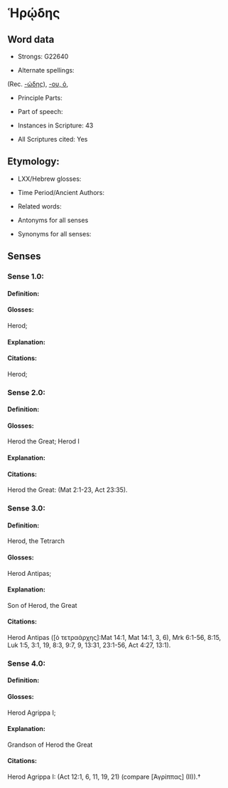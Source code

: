 # Ἡρῴδης

<!-- Status: S2=NeedsReview -->
<!-- Lexica used for edits: LN, BDAG  -->

## Word data

* Strongs: G22640

* Alternate spellings:

(Rec. [-ώδης]()), [-ου, ὁ](),

* Principle Parts: 


* Part of speech: 


* Instances in Scripture: 43

* All Scriptures cited: Yes

## Etymology: 


* LXX/Hebrew glosses: 


* Time Period/Ancient Authors: 


* Related words: 

* Antonyms for all senses

* Synonyms for all senses: 


## Senses 


### Sense  1.0: 

#### Definition: 

#### Glosses: 

Herod; 

#### Explanation: 


#### Citations: 

Herod;

### Sense  2.0: 

#### Definition: 

#### Glosses: 

Herod the Great; Herod I

#### Explanation: 


#### Citations: 

Herod the Great: (Mat 2:1-23, Act 23:35).

### Sense  3.0: 

#### Definition: 
Herod, the Tetrarch

#### Glosses: 

Herod Antipas; 

#### Explanation: 
Son of Herod, the Great

#### Citations: 

Herod Antipas ([ὁ τετραάρχης]:Mat 14:1, Mat 14:1, 3, 6), Mrk 6:1-56, 8:15, Luk 1:5, 3:1, 19, 8:3, 9:7, 9, 13:31, 23:1-56, Act 4:27, 13:1).

### Sense  4.0: 

#### Definition: 

#### Glosses: 

Herod Agrippa I; 

#### Explanation: 
Grandson of Herod the Great

#### Citations: 

Herod Agrippa I: (Act 12:1, 6, 11, 19, 21) (compare [Ἀγρίππας] (II)).†

